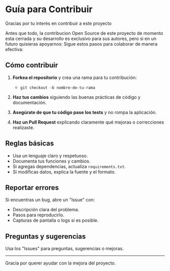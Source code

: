 # Guía para Contribuir

Gracias por tu interés en contribuir a este proyecto

Antes que todo, la contribucion Open Source de este proyecto de momento esta cerrada y su desarrollo es exclusivo para sus autores, pero si en un futuro quisieras apoyarnos:
Sigue estos pasos para colaborar de manera efectiva:

## Cómo contribuir

1. **Forkea el repositorio** y crea una rama para tu contribución:
   - `git checkout -b nombre-de-tu-rama`

2. **Haz tus cambios** siguiendo las buenas prácticas de código y documentación.

3. **Asegúrate de que tu código pase los tests** y no rompa la aplicación.

4. **Haz un Pull Request** explicando claramente qué mejoras o correcciones realizaste.

## Reglas básicas

- Usa un lenguaje claro y respetuoso.
- Documenta tus funciones y cambios.
- Si agregas dependencias, actualiza `requirements.txt`.
- Si modificas datos, explica la fuente y el formato.

## Reportar errores

Si encuentras un bug, abre un "Issue" con:
- Descripción clara del problema.
- Pasos para reproducirlo.
- Capturas de pantalla o logs si es posible.

## Preguntas y sugerencias

Usa los "Issues" para preguntas, sugerencias o mejoras.

---

Gracia por querer ayudar con la mejora del proyecto.